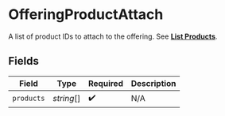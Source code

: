 # OfferingProductAttach

A list of product IDs to attach to the offering. See [**List Products**](#tag/Products/operation/ListProducts).


## Fields

| Field              | Type               | Required           | Description        |
| ------------------ | ------------------ | ------------------ | ------------------ |
| `products`         | *string*[]         | :heavy_check_mark: | N/A                |